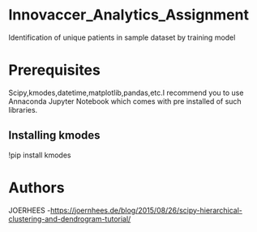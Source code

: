 # Innovaccer_Analytics_Assignment
Identification of unique patients in sample dataset by training model

# Prerequisites
Scipy,kmodes,datetime,matplotlib,pandas,etc.I recommend you to use Annaconda Jupyter Notebook which comes with pre installed of such libraries.

## Installing kmodes
!pip install kmodes

# Authors
JOERHEES -https://joernhees.de/blog/2015/08/26/scipy-hierarchical-clustering-and-dendrogram-tutorial/

